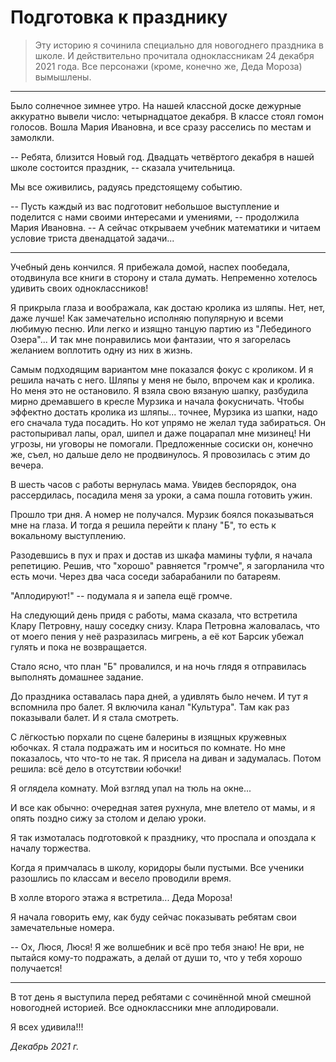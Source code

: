 # Подготовка к празднику

> Эту историю я сочинила специально для новогоднего праздника в школе. И действительно прочитала одноклассникам 24 декабря 2021 года. Все персонажи (кроме, конечно же, Деда Мороза) вымышлены.

***

Было солнечное зимнее утро. На нашей классной доске дежурные аккуратно вывели число: четырнадцатое декабря. В классе стоял гомон голосов. Вошла Мария Ивановна, и все сразу расселись по местам и замолкли. 
 
-- Ребята, близится Новый год. Двадцать четвёртого декабря в нашей школе состоится праздник, -- сказала учительница.

Мы все оживились, радуясь предстоящему событию.

-- Пусть каждый из вас подготовит небольшое выступление и поделится с нами своими интересами и умениями, -- продолжила Мария Ивановна. 
-- А сейчас открываем учебник математики и читаем условие триста двенадцатой задачи...

***

Учебный день кончился. Я прибежала домой, наспех пообедала, отодвинула все книги в сторону и стала думать. Непременно хотелось удивить своих одноклассников! 

Я прикрыла глаза и воображала, как достаю кролика из шляпы. Нет, нет, даже лучше! Как замечательно исполняю популярную и всеми любимую песню. Или легко и изящно танцую партию из "Лебединого Озера"... И так мне понравились мои фантазии, что я загорелась желанием воплотить одну из них в жизнь. 

Самым подходящим вариантом мне показался фокус с кроликом.
И я решила начать с него.  Шляпы у меня не было, впрочем как и кролика. Но меня это не остановило. Я взяла свою вязаную шапку, разбудила мирно дремавшего в кресле Мурзика и начала фокусничать. Чтобы эффектно достать кролика из шляпы... точнее, Мурзика из шапки, надо его сначала туда посадить. Но кот упрямо не желал туда забираться. Он растопыривал лапы, орал, шипел и даже поцарапал мне мизинец! Ни угрозы, ни уговоры не помогали. Предложенные сосиски он, конечно же, съел, но дальше дело не продвинулось. Я провозилась с этим до вечера. 

В шесть часов  с работы вернулась мама. Увидев беспорядок, она рассердилась, посадила меня за уроки, а сама пошла готовить ужин. 

Прошло три дня. А номер не получался. Мурзик боялся показываться мне на глаза. И тогда я решила перейти к плану "Б", то есть к вокальному выступлению. 

Разодевшись в пух и прах и достав из шкафа мамины туфли, я начала репетицию. Решив, что "хорошо" равняется "громче", я загорланила что есть мочи. Через два часа соседи забарабанили по батареям. 

"Аплодируют!" -- подумала я и запела ещё громче. 

На следующий день придя с работы, мама сказала, что встретила Клару Петровну, нашу соседку снизу. Клара Петровна жаловалась, что от моего пения у неё разразилась мигрень, а её кот Барсик убежал гулять и пока не возвращается. 

Стало ясно, что план "Б" провалился, и на ночь глядя я отправилась выполнять домашнее задание.

До праздника оставалась пара дней, а удивлять было нечем. И тут я вспомнила про балет. Я включила канал "Культура". Там как раз показывали балет. И я стала смотреть.

С лёгкостью порхали по сцене балерины в изящных кружевных юбочках. Я стала подражать им и носиться по комнате. Но мне показалось, что что-то не так. Я присела на диван и задумалась. Потом решила: всё дело в отсутствии юбочки! 

Я оглядела комнату. Мой взгляд упал на тюль на окне...

И все как обычно: очередная затея рухнула, мне влетело от мамы, и я опять поздно сижу за столом и делаю уроки.

Я так измоталась подготовкой к празднику, что проспала и опоздала к началу торжества.

Когда я примчалась в школу, коридоры были пустыми. Все ученики разошлись по классам и весело проводили время.

В холле второго этажа я встретила... Деда Мороза!

Я начала говорить ему, как буду сейчас показывать ребятам свои замечательные номера. 

-- Ох, Люся, Люся! Я же волшебник и всё про тебя знаю! Не ври, не пытайся кому-то подражать, а делай от души то, что у тебя хорошо получается!

***

В тот день я выступила перед ребятами с сочинённой мной смешной новогодней историей. Все одноклассники мне аплодировали.

Я всех удивила!!!

*Декабрь 2021 г.*
